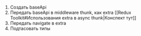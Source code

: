 1) Создать baseApi 
2) Передать baseApi в middleware thunk, как extra [[Redux Toolkit#Использования extra в async thunk|Конспект тут]]
3) Передать navigate в extra
4) Подтасовать типы